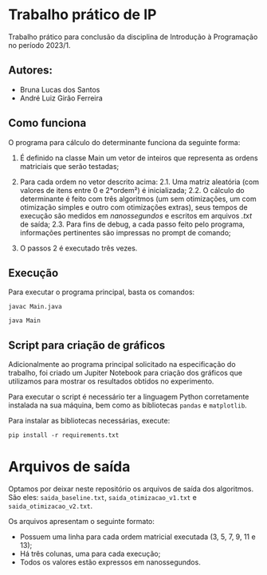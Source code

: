 # Trabalho prático de IP

Trabalho prático para conclusão da disciplina de Introdução à Programação no período 2023/1.

## Autores:

- Bruna Lucas dos Santos
- André Luiz Girão Ferreira

## Como funciona

O programa para cálculo do determinante funciona da seguinte forma:

1. É definido na classe Main um vetor de inteiros que representa as ordens matriciais que serão testadas;

2. Para cada ordem no vetor descrito acima:
   2.1. Uma matriz aleatória (com valores de itens entre 0 e 2\*ordem²) é inicializada;
   2.2. O cálculo do determinante é feito com três algoritmos (um sem otimizações, um com otimização simples e outro com otimizações extras), seus tempos de execução são medidos em _nanossegundos_ e escritos em arquivos _.txt_ de saída;
   2.3. Para fins de debug, a cada passo feito pelo programa, informações pertinentes são impressas no prompt de comando;
3. O passos 2 é executado três vezes.

## Execução

Para executar o programa principal, basta os comandos:

```
javac Main.java
```

```
java Main
```

## Script para criação de gráficos

Adicionalmente ao programa principal solicitado na especificação do trabalho, foi criado um Jupiter Notebook para criação dos gráficos que utilizamos para mostrar os resultados obtidos no experimento.

Para executar o script é necessário ter a linguagem Python corretamente instalada na sua máquina, bem como as bibliotecas `pandas` e `matplotlib`.

Para instalar as bibliotecas necessárias, execute:

```
pip install -r requirements.txt
```

# Arquivos de saída

Optamos por deixar neste repositório os arquivos de saída dos algoritmos. São eles: `saida_baseline.txt`, `saida_otimizacao_v1.txt` e `saida_otimizacao_v2.txt`.

Os arquivos apresentam o seguinte formato:

- Possuem uma linha para cada ordem matricial executada (3, 5, 7, 9, 11 e 13);
- Há três colunas, uma para cada execução;
- Todos os valores estão expressos em nanossegundos.
